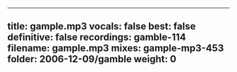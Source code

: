 
---
title: gample.mp3
vocals: false
best: false
definitive: false
recordings: gamble-114
filename: gample.mp3
mixes: gample-mp3-453
folder: 2006-12-09/gamble
weight: 0
---
